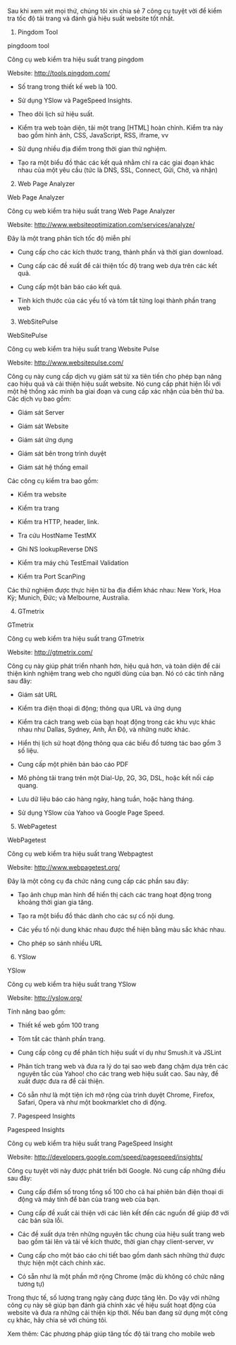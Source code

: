 Sau khi xem xét mọi thứ, chúng tôi xin chia sẻ 7 công cụ tuyệt vời để kiểm tra tốc độ tải trang và đánh giá hiệu suất website tốt nhất.


1) Pingdom Tool


pingdoom tool

Công cụ web kiểm tra hiệu suất trang pingdom


Website: http://tools.pingdom.com/


- Số trang trong thiết kế web là 100.

- Sử dụng YSlow và PageSpeed ​​Insights.

- Theo dõi lịch sử hiệu suất.

- Kiểm tra web toàn diện, tải một trang [HTML] hoàn chỉnh. Kiểm tra này bao gồm hình ảnh, CSS, JavaScript, RSS, iframe, vv

- Sử dụng nhiều địa điểm trong thời gian thử nghiệm.

- Tạo ra một biểu đồ thác các kết quả nhằm chỉ ra các giai đoạn khác nhau của một yêu cầu (tức là DNS, SSL, Connect, Gửi, Chờ, và nhận)


2) Web Page Analyzer


Web Page Analyzer

Công cụ web kiểm tra hiệu suất trang Web Page Analyzer


Website: http://www.websiteoptimization.com/services/analyze/


Đây là một trang phân tích tốc độ miễn phí


- Cung cấp cho các kích thước trang, thành phần và thời gian download.

- Cung cấp các đề xuất để cải thiện tốc độ trang web dựa trên các kết quả.

- Cung cấp một bản báo cáo kết quả.

- Tính kích thước của các yếu tố và tóm tắt từng loại thành phần trang web


3) WebSitePulse


WebSitePulse

Công cụ web kiểm tra hiệu suất trang Website Pulse


Website: http://www.websitepulse.com/


Công cụ này cung cấp dịch vụ giám sát từ xa tiên tiến cho phép bạn nâng cao hiệu quả và cải thiện hiệu suất website. Nó cung cấp phát hiện lỗi với một hệ thống xác minh ba giai đoạn và cung cấp xác nhận của bên thứ ba. Các dịch vụ bao gồm:


- Giám sát Server

- Giám sát Website

- Giám sát ứng dụng

- Giám sát bên trong trình duyệt

- Giám sát hệ thống email


Các công cụ kiểm tra bao gồm:


- Kiểm tra website

- Kiểm tra trang

- Kiểm tra HTTP, header, link.

- Tra cứu HostName TestMX

- Ghi NS lookupReverse DNS

- Kiểm tra máy chủ TestEmail Validation

- Kiểm tra Port ScanPing


Các thử nghiệm được thực hiện từ ba địa điểm khác nhau: New York, Hoa Kỳ; Munich, Đức; và Melbourne, Australia.


4) GTmetrix


GTmetrix

Công cụ web kiểm tra hiệu suất trang GTmetrix


Website: http://gtmetrix.com/


Công cụ này giúp phát triển nhanh hơn, hiệu quả hơn, và toàn diện để cải thiện kinh nghiệm trang web cho người dùng của bạn. Nó có các tính năng sau đây:


- Giám sát URL

- Kiểm tra điện thoại di động; thông qua URL và ứng dụng

- Kiểm tra cách trang web của bạn hoạt động trong các khu vực khác nhau như Dallas, Sydney, Anh, Ấn Độ, và những nước khác.

- Hiển thị lịch sử hoạt động thông qua các biểu đồ tương tác bao gồm 3 số liệu.

- Cung cấp một phiên bản báo cáo PDF

- Mô phỏng tải trang trên một Dial-Up, 2G, 3G, DSL, hoặc kết nối cáp quang.

- Lưu dữ liệu báo cáo hàng ngày, hàng tuần, hoặc hàng tháng.

- Sử dụng YSlow của Yahoo và Google Page Speed.


5) WebPagetest


WebPagetest

Công cụ web kiểm tra hiệu suất trang Webpagtest


Website: http://www.webpagetest.org/


Đây là một công cụ đa chức năng cung cấp các phần sau đây:


- Tạo ảnh chụp màn hình để hiển thị cách các trang hoạt động trong khoảng thời gian gia tăng.

- Tạo ra một biểu đồ thác dành cho các sự cố nội dung.

- Các yếu tố nội dung khác nhau được thể hiện bằng màu sắc khác nhau.

- Cho phép so sánh nhiều URL


6) YSlow


YSlow

Công cụ web kiểm tra hiệu suất trang YSlow


Website: http://yslow.org/


Tính năng bao gồm:


- Thiết kế web gồm 100 trang

- Tóm tắt các thành phần trang.

- Cung cấp công cụ để phân tích hiệu suất ví dụ như Smush.it và JSLint

- Phân tích trang web và đưa ra lý do tại sao web đang chậm dựa trên các nguyên tắc của Yahoo! cho các trang web hiệu suất cao. Sau này, đề xuất được đưa ra để cải thiện.

- Có sẵn như là một tiện ích mở rộng của trình duyệt Chrome, Firefox, Safari, Opera và như một bookmarklet cho di động.


7) Pagespeed Insights


Pagespeed Insights

Công cụ web kiểm tra hiệu suất trang PageSpeed Insight


Website: http://developers.google.com/speed/pagespeed/insights/


Công cụ tuyệt vời này được phát triển bởi Google. Nó cung cấp những điều sau đây:


- Cung cấp điểm số trong tổng số 100 cho cả hai phiên bản điện thoại di động và máy tính để bàn của trang web của bạn.

- Cung cấp đề xuất cải thiện với các liên kết đến các nguồn để giúp đỡ với các bản sửa lỗi.

- Các đề xuất dựa trên những nguyên tắc chung của hiệu suất trang web bao gồm tải lên và tải về kích thước, thời gian chạy client-server, vv

- Cung cấp cho một báo cáo chi tiết bao gồm danh sách những thứ được thực hiện một cách chính xác.

- Có sẵn như là một phần mở rộng Chrome (mặc dù không có chức năng tương tự)


Trong thực tế, số lượng trang ngày càng được tăng lên. Do vậy với những công cụ này sẽ giúp bạn đánh giá chính xác về hiệu suất hoạt động của website và đưa ra những cải thiện kịp thời. Nếu ban đang sử dụng một công cụ khác, hãy chia sẻ với chúng tôi.


Xem thêm: Các phương pháp giúp tăng tốc độ tải trang cho mobile web
